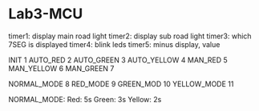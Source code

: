 # Lab3-MCU 
timer1: display main road light
timer2: display sub road light
timer3: which 7SEG is displayed
timer4: blink leds
timer5: minus display, value

INIT			1
AUTO_RED		2
AUTO_GREEN		3
AUTO_YELLOW		4
MAN_RED			5
MAN_YELLOW		6
MAN_GREEN		7

NORMAL_MODE		8
RED_MODE		9
GREEN_MOD		10
YELLOW_MODE		11

NORMAL_MODE:
	Red: 5s
	Green: 3s
	Yellow: 2s